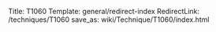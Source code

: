 Title: T1060
Template: general/redirect-index
RedirectLink: /techniques/T1060
save_as: wiki/Technique/T1060/index.html